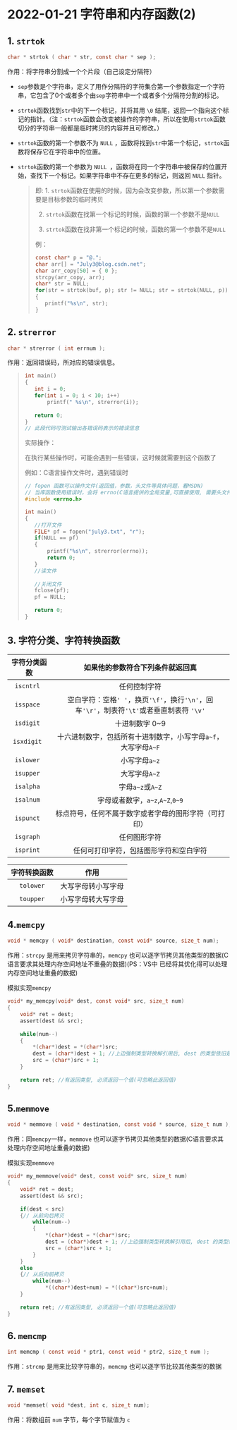 # 2022-01-21	字符串和内存函数(2)

## 1. `strtok`

```C
char * strtok ( char * str, const char * sep );
```

作用：将字符串分割成一个个片段（自己设定分隔符）

- `sep`参数是个字符串，定义了用作分隔符的字符集合第一个参数指定一个字符串，它包含了0个或者多个由`sep`字符串中一个或者多个分隔符分割的标记。

- `strtok`函数找到`str`中的下一个标记，并将其用 `\0` 结尾，返回一个指向这个标记的指针。（注：`strtok`函数会改变被操作的字符串，所以在使用`strtok`函数切分的字符串一般都是临时拷贝的内容并且可修改。）

- `strtok`函数的第一个参数不为 `NULL` ，函数将找到`str`中第一个标记，`strtok`函数将保存它在字符串中的位置。

- `strtok`函数的第一个参数为 `NULL `，函数将在同一个字符串中被保存的位置开始，查找下一个标记。如果字符串中不存在更多的标记，则返回 `NULL` 指针。

  >即:	1. `strtok`函数在使用的时候，因为会改变参数，所以第一个参数需要是目标参数的临时拷贝
  >
  >2. `strtok`函数在找第一个标记的时候，函数的第一个参数不是`NULL`
  >
  >3. `strtok`函数在找非第一个标记的时候，函数的第一个参数不是`NULL`
  >
  >例：
  >
  >```c
  >const char* p = "@.";
  >char arr[] = "July3@blog.csdn.net";
  >char arr_copy[50] = { 0 };
  >strcpy(arr_copy, arr);
  >char* str = NULL;
  >for(str = strtok(buf, p); str != NULL; str = strtok(NULL, p))
  >{
  >    printf("%s\n", str);
  >}
  >```
  >

## 2. `strerror`

```c
char * strerror ( int errnum );
```

作用：返回错误码，所对应的错误信息。

>```c
>int main()
>{
>    int i = 0;
>    for(int i = 0; i < 10; i++)
>        printf(" %s\n", strerror(i));
>    
>    return 0;
>}
>// 此段代码可测试输出各错误码表示的错误信息
>```
>
>实际操作：
>
>在执行某些操作时，可能会遇到一些错误，这时候就需要到这个函数了
>
>例如：C语言操作文件时，遇到错误时
>
>```c
>// fopen 函数可以操作文件(返回值，参数，头文件等具体问题，看MSDN)
>// 当库函数使用错误时，会将 errno(C语言提供的全局变量,可直接使用, 需要头文件 errno.h) 赋值为此次库函数使用错误时的错误码
>#include <errno.h>
>
>int main()
>{
>    //打开文件
>    FILE* pf = fopen("july3.txt", "r");
>    if(NULL == pf)
>    {
>        printf("%s\n", strerror(errno));
>        return 0;
>    }
>    //读文件
>    
>    //关闭文件
>    fclose(pf);
>    pf = NULL;
>    
>    return 0;
>}
>```

## 3. 字符分类、字符转换函数

| 字符分类函数 |               如果他的参数符合下列条件就返回真               |
| :----------: | :----------------------------------------------------------: |
|  `iscntrl `  |                         任何控制字符                         |
|  `isspace `  | 空白字符：空格`' '`，换页`'\f'`，换行`'\n'`，回车`'\r'`，制表符`'\t'`或者垂直制表符 `'\v'` |
|  `isdigit `  |                        十进制数字 0~9                        |
| `isxdigit `  | 十六进制数字，包括所有十进制数字，小写字母`a~f`，大写字母`A~F` |
|  `islower `  |                        小写字母`a~z`                         |
|  `isupper `  |                        大写字母`A~Z`                         |
|  `isalpha `  |                       字母`a~z`或`A~Z`                       |
|  `isalnum `  |               字母或者数字，`a~z`,`A~Z`,`0~9`                |
|  `ispunct `  |     标点符号，任何不属于数字或者字母的图形字符（可打印）     |
|  `isgraph `  |                         任何图形字符                         |
|  `isprint `  |            任何可打印字符，包括图形字符和空白字符            |

| 字符转换函数 |        作用        |
| :----------: | :----------------: |
|  `tolower`   | 大写字母转小写字母 |
|  `toupper`   | 小写字母转大写字母 |

## 4.`memcpy`

```c
void * memcpy ( void* destination, const void* source, size_t num);
```

作用：`strcpy` 是用来拷贝字符串的，`memcpy` 也可以逐字节拷贝其他类型的数据(C语言要求其处理内存空间地址不重叠的数据)(PS：VS中 已经将其优化得可以处理内存空间地址重叠的数据)

模拟实现`memcpy`

```c
void* my_memcpy(void* dest, const void* src, size_t num)
{
    void* ret = dest;
    assert(dest && src);
    
    while(num--)
    {
        *(char*)dest = *(char*)src;
        dest = (char*)dest + 1;	//上边强制类型转换解引用后, dest 的类型依旧是 void*, 无法直接加加, 所以依旧需要强制类型转换
        src = (char*)src + 1;
    }
    
    return ret; //有返回类型, 必须返回一个值(可忽略此返回值)
}
```

## 5.`memmove`

```c
void * memmove ( void * destination, const void * source, size_t num );
```

作用：同`memcpy`一样，`memmove` 也可以逐字节拷贝其他类型的数据(C语言要求其处理内存空间地址重叠的数据)

模拟实现`memmove`

```c
void* my_memmove(void* dest, const void* src, size_t num)
{
    void* ret = dest;
    assert(dest && src);
    
    if(dest < src)
    {// 从前向后拷贝
        while(num--)
    	{
        	*(char*)dest = *(char*)src;
        	dest = (char*)dest + 1;	//上边强制类型转换解引用后, dest 的类型依旧是 void*, 无法直接加加, 所以依旧需要强制类型转换
        	src = (char*)src + 1;
    	}
    }
    else
    {// 从后向前拷贝
        while(num--)
        	*((char*)dest+num) = *((char*)src+num);
    }
    
    return ret; //有返回类型, 必须返回一个值(可忽略此返回值)
}
```

## 6. `memcmp`

```c
int memcmp ( const void * ptr1, const void * ptr2, size_t num );
```

作用：`strcmp` 是用来比较字符串的，`memcmp` 也可以逐字节比较其他类型的数据

## 7. `memset`

```c
void *memset( void *dest, int c, size_t num);
```

作用：将数组前 `num` 字节，每个字节赋值为 `c`
